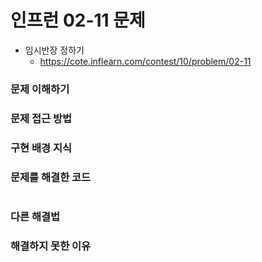 # 인프런 02-11 문제

- 임시반장 정하기
    - https://cote.inflearn.com/contest/10/problem/02-11

### 문제 이해하기



### 문제 접근 방법



### 구현 배경 지식



### 문제를 해결한 코드

```java

```

### 다른 해결법



### 해결하지 못한 이유

